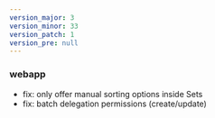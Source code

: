 ```yaml
---
version_major: 3
version_minor: 33
version_patch: 1
version_pre: null
---
```


### webapp

- fix: only offer manual sorting options inside Sets
- fix: batch delegation permissions (create/update)
